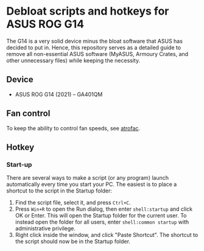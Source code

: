 # Debloat scripts and hotkeys for ASUS ROG G14 

The G14 is a very solid device minus the bloat software that ASUS has decided to put in. Hence, this repository serves as a detailed guide to remove all non-essential ASUS software (MyASUS, Armoury Crates, and other unnecessary files) while keeping the necessity.

## Device

- ASUS ROG G14 (2021) &ndash; GA401QM

## Fan control

To keep the ability to control fan speeds, see [atrofac](https://github.com/cronosun/atrofac).


## Hotkey

### Start-up
There are several ways to make a script (or any program) launch automatically every time you start your PC. The easiest is to place a shortcut to the script in the Startup folder:

1. Find the script file, select it, and press ```Ctrl+C```.
2. Press ```Win+R``` to open the Run dialog, then enter ```shell:startup``` and click OK or Enter. This will open the Startup folder for the current user. To instead open the folder for all users, enter ```shell:common startup``` with administrative privilege.
3. Right click inside the window, and click "Paste Shortcut". The shortcut to the script should now be in the Startup folder.